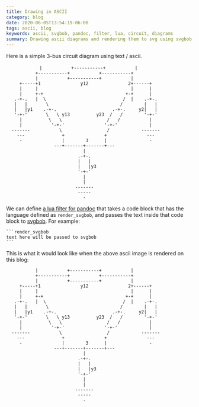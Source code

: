 ```yaml
---
title: Drawing in ASCII
category: blog
date: 2020-06-05T13:54:19-06:00
tags: ascii, blog
keywords: ascii, svgbob, pandoc, filter, lua, circuit, diagrams
summary: Drawing ascii diagrams and rendering them to svg using svgbob, pandoc and lua filters
---
```


Here is a simple 3-bus circuit diagram using text / ascii.

```markup
ㅤ           |           +-----------+           |
           +-----------+           +-----------+
           |           +-----------+           |
     +-----+1               y12               2+------+
     |     |                                   |      |
     |     +-+                               +-+      |
   .-+-.   |  \                             /  |    .-+-.
   |   |       \                           /        |   |
   |   |y1    .-+-.                     .-+-.     y2|   |
   '-+-'       \   \ y13          y23  /   /        '-+-'
     |          \   \                 /   /           |
     |           '-+-'               '-+-'            |
  -------           \                 /            -------
    ---              +               +               ---
     -               |        3      |                -
                  ---+-------+-------+---
                             |
                           .-+-.
                           |   |
                           |   |y3
                           '-+-'
                             |
                             |
                          -------
                           -----
                             -
```

We can define [a lua filter for pandoc](https://github.com/kdheepak/blog/blob/39513edbb284ed29ce58508f74192d189603c96d/scripts/render.lua) that takes a code block that has the language defined as `render_svgbob`, and passes the text inside that code block to [svgbob](https://github.com/ivanceras/svgbob).
For example:

````
```render_svgbob
text here will be passed to svgbob
```
````

This is what it would look like when the above ascii image is rendered on this blog:

```render_svgbob
           |           +-----------+           |
           +-----------+           +-----------+
           |           +-----------+           |
     +-----+1               y12               2+------+
     |     |                                   |      |
     |     +-+                               +-+      |
   .-+-.   |  \                             /  |    .-+-.
   |   |       \                           /        |   |
   |   |y1    .-+-.                     .-+-.     y2|   |
   '-+-'       \   \ y13          y23  /   /        '-+-'
     |          \   \                 /   /           |
     |           '-+-'               '-+-'            |
  -------           \                 /            -------
    ---              +               +               ---
     -               |        3      |                -
                  ---+-------+-------+---
                             |
                           .-+-.
                           |   |
                           |   |y3
                           '-+-'
                             |
                             |
                          -------
                           -----
                             -
```
